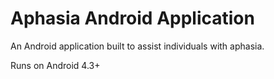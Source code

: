 # Aphasia Android Application

An Android application built to assist individuals with aphasia.

Runs on Android 4.3+

